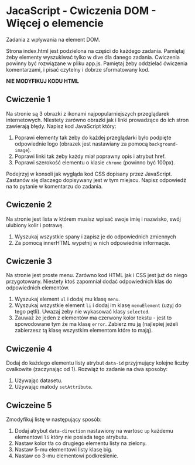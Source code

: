 # JacaScript - Cwiczenia DOM - Więcej o elemencie

Zadania z wpływania na element DOM.

Strona index.html jest podzielona na części do każdego zadania. 
Pamiętaj żeby elementy wyszukiwać tylko w dive dla danego zadania.
Cwiczenia powinny być rozwiązane w pliku app.js. 
Pamiętaj żeby oddzielać ćwiczenia komentarzami, i pisać czytelny i dobrze sformatowany kod. 

**NIE MODYFIKUJ KODU HTML**

## Cwiczenie 1
Na stronie są 3 obrazki z ikonami najpopularniejszych przeglądarek internetowych. NIestety zarówno obrazki jak i linki prowadzące do ich stron zawierają błędy.
Napisz kod JavaScript który:
1. Poprawi elementy tak żeby do każdej przeglądarki było podpięte odpowiednie logo (obrazek jest nastawiany za pomocą ```background-image```). 
1. Poprawi linki tak żeby każdy miał poprawny opis i atrybut href.
1. Poprawi szerokość elementu o klasie ```chrome``` (powinno być 100px).

Podejrzyj w konsoli jak wygląda kod CSS dopisany przez JavaScript. Zastanów się dlaczego dopisywany jest w tym miejscu. 
Napisz odpowiedź na to pytanie w komentarzu do zadania.


## Cwiczenie 2 
Na stronie jest lista w którem musisz wpisać swoje imię i nazwisko, swój ulubiony kolir i potrawę. 
1. Wyszukaj wszystkie spany i zapisz je do odpowiednich zmiennych
2. Za pomocą innerHTML wypełnij w nich odpowiednie informacje.

## Cwiczenie 3
Na stronie jest proste menu. Zarówno kod HTML jak i CSS jest już do niego przygotowany. Niestety ktoś zapomniał dodać odpowiednich klas do odpowiednich elementów. 
1. Wyszukaj element ```ul``` i dodaj mu klasę ```menu```.
1. Wyszukaj wszystkie element ```li``` i dodaj im klasę ```menuElement``` (uzyj do tego pętli). Uwazaj żeby nie wykasować klasy ```selected```.
1. Zauważ że jeden z elementów ma czerwony kolor tekstu - jest to spowodowane tym że ma klasę ```error```. Zabierz mu ją (najlepiej jeżeli zabierzesz tą klasę wszystkim elementom które to mają).

## Cwiczenie 4
Dodaj do każdego elementu listy atrybut ```data-id``` przyjmujący kolejne liczby cvalkowite (zaczynając od 1). Rozwiąż to zadanie na dwa sposoby:
1. Używając datasetu.
1. Używając matody ```setAttribute```.

## Cwiczeine 5
Zmodyfikuj listę w następujący sposób:
1. Dodaj atrybut ```data-direction``` nastawiony na wartosc ```up``` każdemu elementowi ```li``` który nie posiada tego atrybutu.
1. Nastaw kolor tła co drugiego elementu listy na zielony.
1. Nastaw 5-mu elementowi listy klasę big.
1. Nastaw co 3-mu elementowi podkreślenie.

